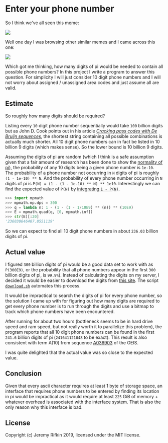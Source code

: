 # Enter your phone number

So I think we've all seen this meme:

![][meme1]

Well one day I was browsing other similar memes and I came across this one:

[![][piMeme]][piMemeLink]

Which got me thinking, how many digits of pi would be needed to contain all possible phone numbers?
In this project I write a program to answer this question. For simplicity I will just consider 10
digit phone numbers and I will not worry about assigned / unassigned area codes and just assume all
are valid.

## Estimate

So roughly how many digits should be required?

Listing every `10` digit phone number sequentially would take `100` billion digits but as John D.
Cook points out in his article [*Cracking pass codes with De Bruijn sequences*][cookArticle], the
shortest string containing all possible combinations is actually much shorter. All 10 digit phone
numbers can in fact be listed in 10 billion 9 digits (which makes sense). So the lower bound is 10
billion 9 digits.

Assuming the digits of pi are random (which I think is a safe assumption given that a fair amount of
research has been done to show the [normality of pi][piNormal]), the probability of any 10 digits
being a given phone number is `1e-10`. The probability of a phone number not occurring in `N` digits
of pi is roughly `(1 - 1e-10) ** N`. And the probability of every phone number occurring in `N`
digits of pi is `P(N) = (1 - (1 - 1e-10) ** N) ** 1e10`. Interestingly we can find the expected
value of `P(N)` by [integrating `1 - P(N)`][expectedValue].

```python
>>> import mpmath
>>> mpmath.mp.dps = 300
>>> q = lambda n: 1 - (1 - (1 - 1/10E9) ** (n)) ** (10E9)
>>> E = mpmath.quad(q, [0, mpmath.inf])
>>> str(E)[:20]
'236030646407.8551119'
```

So we can expect to find all 10 digit phone numbers in about `236.03` billion digits of pi.

## Actual value

I figured `300` billion digits of pi would be a good data set to work with as `P(300E9)`, or the
probability that all phone numbers appear in the first `300` billion digits of pi, is `99.9%`).
Instead of calculating the digits on my server, I decided it would be easier to download the digits
from [this site][piSource]. The script [`download.sh`](download.sh) automates this process.

It would be impractical to search the digits of pi for every phone number, so the solution I came up
with for figuring out how many digits are required to get every phone number is to run through the
digits and use a bitmap to track which phone numbers have been encountered.

After running for about two hours (bottleneck seems to be in hard drive speed and ram speed, but
not really worth it to parallelize this problem), the program reports that all 10 digit phone
numbers can be found in the first `241.6` billion digits of pi (`241641121048` to be exact). 
This result is also consistent with term A(10) from sequence [A036903](https://oeis.org/A036903) of the OEIS. 

I was quite delighted that the actual value was so close to the expected value.

## Conclusion

Given that every ascii character requires at least 1 byte of storage space, an interface that
requires phone numbers to be entered by finding its location in pi would be impractical as it would
require at least `225` GiB of memory + whatever overhead is associated with the interface system.
That is also the only reason why this interface is bad.

## License

Copyright (c) Jeremy Rifkin 2019, licensed under the MIT license.

[meme1]: https://www.dailydot.com/wp-content/uploads/b53/5f/3ef75270aa2ddf2db6c45fe3a9847483.jpg
[piMeme]: https://i.imgur.com/FBXzAGH.gif
[piMemeLink]: https://imgur.com/gallery/r102w
[cookArticle]: https://www.johndcook.com/blog/2019/10/22/hacking-with-de-bruijn/
[piNormal]: https://arxiv.org/pdf/1608.00430.pdf
[expectedValue]: https://stats.stackexchange.com/a/13377
[piSource]: https://pi2e.ch/blog/2017/03/10/pi-digits-download/#download
